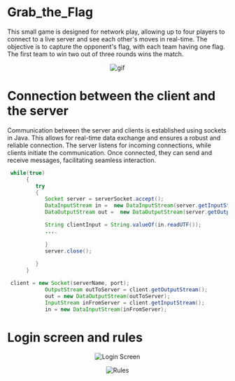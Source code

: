 # Grab_the_Flag
This small game is designed for network play, allowing up to four players to connect to a live server and see each other's moves in real-time. The objective is to capture the opponent's flag, with each team having one flag. The first team to win two out of three rounds wins the match.
<p align="center">
     <img src="https://github.com/rosibeluseda/Grab_the_Flag/assets/145386489/cbc9fae2-f233-4575-8771-ed9e0615e1b7" alt="gif">
</p>

# Connection between the client and the server
Communication between the server and clients is established using sockets in Java. This allows for real-time data exchange and ensures a robust and reliable connection. The server listens for incoming connections, while clients initiate the communication. Once connected, they can send and receive messages, facilitating seamless interaction.
```java
 while(true)
      {
         try
         {
            Socket server = serverSocket.accept();													// Wait for a connection from the client
            DataInputStream in =  new DataInputStream(server.getInputStream()); 							// Get the data from the client          
            DataOutputStream out =  new DataOutputStream(server.getOutputStream());						     // Prepare the object for returning data to the client

            String clientInput = String.valueOf(in.readUTF());											//Read the instruction of the client									
            ....
	
            }
            server.close();																		// Shut down the server
         
         }
      }
```
```java
 client = new Socket(serverName, port);										// instantiate the socket to connect to server
	        OutputStream outToServer = client.getOutputStream();						// initialize the output stream
	        out = new DataOutputStream(outToServer);									// instantiate the data output stream
	        InputStream inFromServer = client.getInputStream(); 						// initialize the input stream
	        in = new DataInputStream(inFromServer);   									// instantiate the data input stream
```

# Login screen and rules
<p align="center">
     <img src="https://github.com/rosibeluseda/Grab_the_Flag/assets/145386489/0e1d96b2-0185-4107-9739-d42beb404204" alt="Login Screen">
</p>
<p align="center">
     <img src="https://github.com/rosibeluseda/Grab_the_Flag/assets/145386489/1554f9f8-b5e6-460a-8090-9da65dab9fcb" alt="Rules">
</p>


